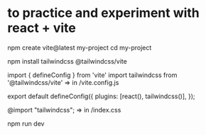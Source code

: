 # to practice and experiment with react + vite

npm create vite@latest my-project
cd my-project

npm install tailwindcss @tailwindcss/vite

import { defineConfig } from 'vite'
import tailwindcss from '@tailwindcss/vite' => in /vite.config.js

export default defineConfig({
plugins: [react(), tailwindcss()],
});

@import "tailwindcss"; => in /index.css

npm run dev
